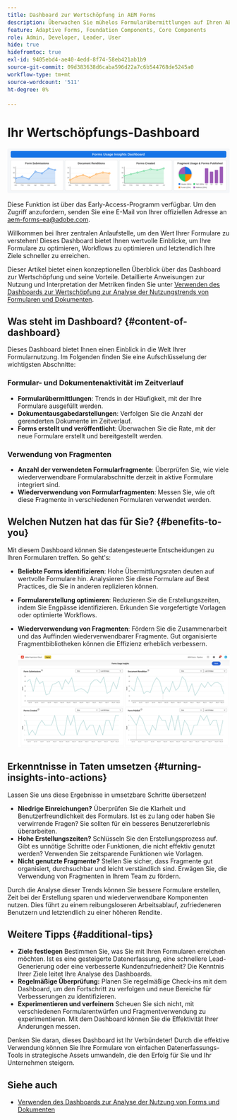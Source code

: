 ```yaml
---
title: Dashboard zur Wertschöpfung in AEM Forms
description: Überwachen Sie mühelos Formularübermittlungen auf Ihren AEM Forms-Instanzen mit einem intuitiven Tracking-Dashboard.
feature: Adaptive Forms, Foundation Components, Core Components
role: Admin, Developer, Leader, User
hide: true
hidefromtoc: true
exl-id: 9405ebd4-ae40-4edd-8f74-58eb421ab1b9
source-git-commit: 09d383638d6caba596d22a7c6b544768de5245a0
workflow-type: tm+mt
source-wordcount: '511'
ht-degree: 0%

---
```


# Ihr Wertschöpfungs-Dashboard

![Dashboard zur Wertschöpfung](/help/edge/docs/forms/universal-editor/assets/forms-insights-banner.svg)


<span class="preview"> Diese Funktion ist über das Early-Access-Programm verfügbar. Um den Zugriff anzufordern, senden Sie eine E-Mail von Ihrer offiziellen Adresse an aem-forms-ea@adobe.com. <span>


Willkommen bei Ihrer zentralen Anlaufstelle, um den Wert Ihrer Formulare zu verstehen! Dieses Dashboard bietet Ihnen wertvolle Einblicke, um Ihre Formulare zu optimieren, Workflows zu optimieren und letztendlich Ihre Ziele schneller zu erreichen.

Dieser Artikel bietet einen konzeptionellen Überblick über das Dashboard zur Wertschöpfung und seine Vorteile. Detaillierte Anweisungen zur Nutzung und Interpretation der Metriken finden Sie unter [Verwenden des Dashboards zur Wertschöpfung zur Analyse der Nutzungstrends von Formularen und Dokumenten](/help/forms/using-the-value-realization-dashboard.md).


## Was steht im Dashboard? {#content-of-dashboard}

Dieses Dashboard bietet Ihnen einen Einblick in die Welt Ihrer Formularnutzung. Im Folgenden finden Sie eine Aufschlüsselung der wichtigsten Abschnitte:


### Formular- und Dokumentenaktivität im Zeitverlauf

* **Formularübermittlungen**: Trends in der Häufigkeit, mit der Ihre Formulare ausgefüllt werden.
* **Dokumentausgabedarstellungen**: Verfolgen Sie die Anzahl der gerenderten Dokumente im Zeitverlauf.
* **Forms erstellt und veröffentlicht**: Überwachen Sie die Rate, mit der neue Formulare erstellt und bereitgestellt werden.

### Verwendung von Fragmenten

* **Anzahl der verwendeten Formularfragmente**: Überprüfen Sie, wie viele wiederverwendbare Formularabschnitte derzeit in aktive Formulare integriert sind.
* **Wiederverwendung von Formularfragmenten**: Messen Sie, wie oft diese Fragmente in verschiedenen Formularen verwendet werden.


## Welchen Nutzen hat das für Sie? {#benefits-to-you}

Mit diesem Dashboard können Sie datengesteuerte Entscheidungen zu Ihren Formularen treffen. So geht&#39;s:

* **Beliebte Forms identifizieren**: Hohe Übermittlungsraten deuten auf wertvolle Formulare hin. Analysieren Sie diese Formulare auf Best Practices, die Sie in anderen replizieren können.
* **Formularerstellung optimieren**: Reduzieren Sie die Erstellungszeiten, indem Sie Engpässe identifizieren. Erkunden Sie vorgefertigte Vorlagen oder optimierte Workflows.
* **Wiederverwendung von Fragmenten**: Fördern Sie die Zusammenarbeit und das Auffinden wiederverwendbarer Fragmente. Gut organisierte Fragmentbibliotheken können die Effizienz erheblich verbessern.

  ![Dashboard zur Wertschöpfung](/help/forms/assets/forms-usage-insights.png)


## Erkenntnisse in Taten umsetzen {#turning-insights-into-actions}

Lassen Sie uns diese Ergebnisse in umsetzbare Schritte übersetzen!

* **Niedrige Einreichungen?** Überprüfen Sie die Klarheit und Benutzerfreundlichkeit des Formulars. Ist es zu lang oder haben Sie verwirrende Fragen? Sie sollten für ein besseres Benutzererlebnis überarbeiten.
* **Hohe Erstellungszeiten?** Schlüsseln Sie den Erstellungsprozess auf. Gibt es unnötige Schritte oder Funktionen, die nicht effektiv genutzt werden? Verwenden Sie zeitsparende Funktionen wie Vorlagen.
* **Nicht genutzte Fragmente?** Stellen Sie sicher, dass Fragmente gut organisiert, durchsuchbar und leicht verständlich sind. Erwägen Sie, die Verwendung von Fragmenten in Ihrem Team zu fördern.

Durch die Analyse dieser Trends können Sie bessere Formulare erstellen, Zeit bei der Erstellung sparen und wiederverwendbare Komponenten nutzen. Dies führt zu einem reibungsloseren Arbeitsablauf, zufriedeneren Benutzern und letztendlich zu einer höheren Rendite.

## Weitere Tipps {#additional-tips}

* **Ziele festlegen** Bestimmen Sie, was Sie mit Ihren Formularen erreichen möchten. Ist es eine gesteigerte Datenerfassung, eine schnellere Lead-Generierung oder eine verbesserte Kundenzufriedenheit? Die Kenntnis Ihrer Ziele leitet Ihre Analyse des Dashboards.
* **Regelmäßige Überprüfung:** Planen Sie regelmäßige Check-ins mit dem Dashboard, um den Fortschritt zu verfolgen und neue Bereiche für Verbesserungen zu identifizieren.
* **Experimentieren und verfeinern** Scheuen Sie sich nicht, mit verschiedenen Formularentwürfen und Fragmentverwendung zu experimentieren. Mit dem Dashboard können Sie die Effektivität Ihrer Änderungen messen.

Denken Sie daran, dieses Dashboard ist Ihr Verbündeter! Durch die effektive Verwendung können Sie Ihre Formulare von einfachen Datenerfassungs-Tools in strategische Assets umwandeln, die den Erfolg für Sie und Ihr Unternehmen steigern.

## Siehe auch

* [Verwenden des Dashboards zur Analyse der Nutzung von Forms und Dokumenten](/help/forms/using-the-value-realization-dashboard.md)